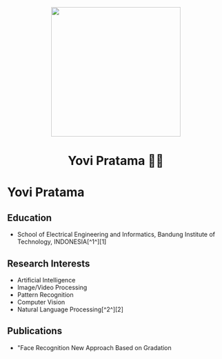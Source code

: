 <div align="center"><img src="https://github.com/drshahizan/learn-github/blob/58085070cec37886e342d361f69339bd6835f5bc/profile/yovipratama/prof.jpeg" width="300" /></div>
<h1 align="center">Yovi Pratama 👨‍💻</h1>

# Yovi Pratama

## Education
- School of Electrical Engineering and Informatics, Bandung Institute of Technology, INDONESIA[^1^][1]

## Research Interests
- Artificial Intelligence
- Image/Video Processing
- Pattern Recognition
- Computer Vision
- Natural Language Processing[^2^][2]

## Publications
- "Face Recognition New Approach Based on Gradation
